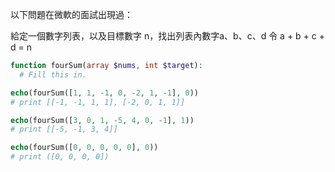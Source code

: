 以下問題在微軟的面試出現過：

給定一個數字列表，以及目標數字 n，找出列表內數字a、b、c、d 令 a + b + c + d = n

```php
function fourSum(array $nums, int $target):
  # Fill this in.

echo(fourSum([1, 1, -1, 0, -2, 1, -1], 0))
# print [[-1, -1, 1, 1], [-2, 0, 1, 1]]

echo(fourSum([3, 0, 1, -5, 4, 0, -1], 1))
# print [[-5, -1, 3, 4]]

echo(fourSum([0, 0, 0, 0, 0], 0))
# print ([0, 0, 0, 0])
```
